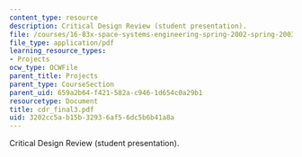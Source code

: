 ```yaml
---
content_type: resource
description: Critical Design Review (student presentation).
file: /courses/16-83x-space-systems-engineering-spring-2002-spring-2003/3202cc5ab15b32936af56dc5b6b41a8a_cdr_final3.pdf
file_type: application/pdf
learning_resource_types:
- Projects
ocw_type: OCWFile
parent_title: Projects
parent_type: CourseSection
parent_uid: 659a2b64-f421-582a-c946-1d654c0a29b1
resourcetype: Document
title: cdr_final3.pdf
uid: 3202cc5a-b15b-3293-6af5-6dc5b6b41a8a
---
```

Critical Design Review (student presentation).

